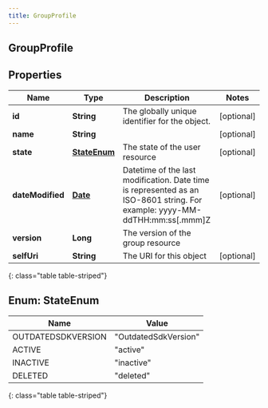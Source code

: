 ```yaml
---
title: GroupProfile
---
```


## GroupProfile

## Properties

| Name             | Type                                     | Description                                                                                                                | Notes      |
| ---------------- | ---------------------------------------- | -------------------------------------------------------------------------------------------------------------------------- | ---------- |
| **id**           | <!----><!---->**String**<!---->          | The globally unique identifier for the object.                                                                             | [optional] |
| **name**         | <!----><!---->**String**<!---->          |                                                                                                                            | [optional] |
| **state**        | [**StateEnum**](#StateEnum)<!---->       | The state of the user resource                                                                                             | [optional] |
| **dateModified** | <!----><!---->[**Date**](Date.md)<!----> | Datetime of the last modification. Date time is represented as an ISO-8601 string. For example: yyyy-MM-ddTHH:mm:ss[.mmm]Z | [optional] |
| **version**      | <!----><!---->**Long**<!---->            | The version of the group resource                                                                                          |            |
| **selfUri**      | <!----><!---->**String**<!---->          | The URI for this object                                                                                                    | [optional] |

{: class="table table-striped"}

<a name="StateEnum"></a>

## Enum: StateEnum

| Name               | Value                          |
| ------------------ | ------------------------------ |
| OUTDATEDSDKVERSION | &quot;OutdatedSdkVersion&quot; |
| ACTIVE             | &quot;active&quot;             |
| INACTIVE           | &quot;inactive&quot;           |
| DELETED            | &quot;deleted&quot;            |

{: class="table table-striped"}
